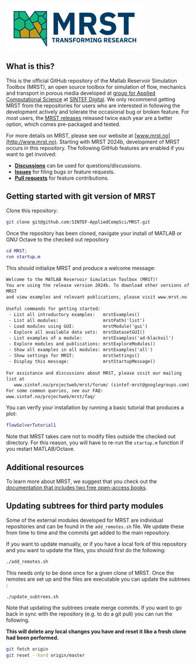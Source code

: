 ![MRST Logo](mrst.png)
## What is this?
This is the official GitHub repository of the Matlab Reservoir Simulation Toolbox (MRST), an open source toolbox for simulation of flow, mechanics and transport in porous media developed at [group for Applied Computational Science](https://www.sintef.no/en/digital/departments-new/department-of-mathematics-and-cybernetics/research-group-applied-computational-science/) at [SINTEF Digital](https://www.sintef.no/digital/). We only recommend getting MRST from the repositories for users who are interested in following the development actively and tolerate the occasional bug or broken feature. For most users, the [MRST releases](https://www.sintef.no/projectweb/mrst/download/) released twice each year are a better option, which comes pre-packaged and tested.

For more details on MRST, please see our website at [www.mrst.no](http://www.mrst.no). Starting with MRST 2024b, development of MRST occurs in this repository. The following GitHub features are enabled if you want to get involved:

 - [**Discussions**](https://github.com/SINTEF-AppliedCompSci/MRST/discussions) can be used for questions/discussions.
 - [**Issues**](https://github.com/SINTEF-AppliedCompSci/MRST/issues) for filing bugs or feature requests.
 - [**Pull requests**](https://github.com/SINTEF-AppliedCompSci/MRST/pulls) for feature contributions.

## Getting started with git version of MRST
Clone this repository:

```bash
git clone git@github.com:SINTEF-AppliedCompSci/MRST.git
```

Once the repository has been cloned, navigate your install of MATLAB or GNU Octave to the checked out repository

```matlab
cd MRST;
run startup.m
```

This should initialize MRST and produce a welcome message:
```
Welcome to the MATLAB Reservoir Simulation Toolbox (MRST)!
You are using the release version 2024b. To download other versions of MRST
and view examples and relevant publications, please visit www.mrst.no

Useful commands for getting started:
 - List all introductory examples:   mrstExamples()
 - List all modules:                 mrstPath('list')
 - Load modules using GUI:           mrstModule('gui')
 - Explore all available data sets:  mrstDatasetGUI()
 - List examples of a module:        mrstExamples('ad-blackoil')
 - Explore modules and publications: mrstExploreModules()
 - Show all examples in all modules: mrstExamples('all')
 - Show settings for MRST:           mrstSettings()
 - Display this message:             mrstStartupMessage()

For assistance and discussions about MRST, please visit our mailing list at
   www.sintef.no/projectweb/mrst/forum/ (sintef-mrst@googlegroups.com)
For some common queries, see our FAQ: www.sintef.no/projectweb/mrst/faq/
```

You can verify your installation by running a basic tutorial that produces a plot:
```matlab
flowSolverTutorial1
```

Note that MRST takes care not to modify files outside the checked out directory. For this reason, you will have to re-run the `startup.m` function if you restart MATLAB/Octave.

## Additional resources

To learn more about MRST, we suggest that you check out the [documentation that includes two free open-access books](https://www.sintef.no/projectweb/mrst/documentation/).

## Updating subtrees for third party modules

Some of the external modules developed for MRST are individual repositories and can be found in the `add_remotes.sh` file. We update these from time to time and the commits get added to the main repository.

If you want to update manually, or if you have a local fork of this repository and you want to update the files, you should first do the following:
```bash
./add_remotes.sh
```
This needs only to be done once for a given clone of MRST. Once the remotes are set up and the files are executable you can update the subtrees :

```
./update_subtrees.sh
```

Note that updating the subtrees create merge commits. If you want to go back in sync with the repository (e.g. to do a git pull) you can run the following. 

**This will delete any local changes you have and reset it like a fresh clone had been performed.**
``` bash
git fetch origin
git reset --hard origin/master
```
